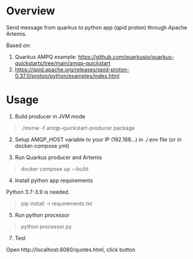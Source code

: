 # Overview

Send message from quarkus to python app (qpid proton) through Apache Artemis.

Based on:
1. Quarkus AMPQ example: https://github.com/quarkusio/quarkus-quickstarts/tree/main/amqp-quickstart
2. https://qpid.apache.org/releases/qpid-proton-0.37.0/proton/python/examples/index.html

# Usage

1. Build producer in JVM mode 

> ./mvnw -f amqp-quickstart-producer package

2. Setup AMQP_HOST variable to your IP (192.168...) in ./.env file (or in docker-compose.yml)

3. Run Quarkus producer and Artemis

> docker compose up --build

4. Install python app requirements

Python 3.7-3.9 is needed.

> pip install -r requirements.txt

5. Run python processor

> python processor.py

7. Test

Open http://localhost:8080/quotes.html, click button